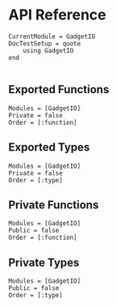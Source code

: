 # API Reference

```@meta
CurrentModule = GadgetIO
DocTestSetup = quote
    using GadgetIO
end
```

```@index
```

## Exported Functions

```@autodocs
Modules = [GadgetIO]
Private = false
Order = [:function]
```

## Exported Types

```@autodocs
Modules = [GadgetIO]
Private = false
Order = [:type]
```

## Private Functions

```@autodocs
Modules = [GadgetIO]
Public = false
Order = [:function]
```

## Private Types

```@autodocs
Modules = [GadgetIO]
Public = false
Order = [:type]
```